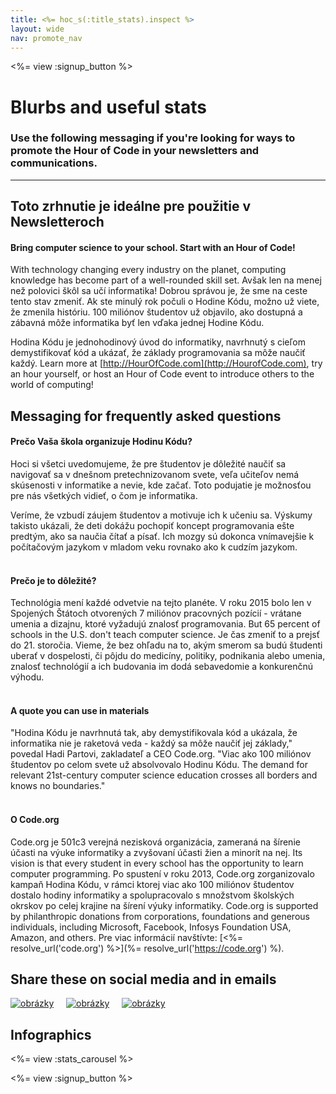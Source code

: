 ```yaml
---
title: <%= hoc_s(:title_stats).inspect %>
layout: wide
nav: promote_nav
---
```



<a id="blurb"></a>

<%= view :signup_button %>

# Blurbs and useful stats

### Use the following messaging if you're looking for ways to promote the Hour of Code in your newsletters and communications.

* * *

## Toto zrhnutie je ideálne pre použitie v Newsletteroch

#### Bring computer science to your school. Start with an Hour of Code!

With technology changing every industry on the planet, computing knowledge has become part of a well-rounded skill set. Avšak len na menej než polovici škôl sa učí informatika! Dobrou správou je, že sme na ceste tento stav zmeniť. Ak ste minulý rok počuli o Hodine Kódu, možno už viete, že zmenila históriu. 100 miliónov študentov už objavilo, ako dostupná a zábavná môže informatika byť len vďaka jednej Hodine Kódu.

Hodina Kódu je jednohodinový úvod do informatiky, navrhnutý s cieľom demystifikovať kód a ukázať, že základy programovania sa môže naučiť každý. Learn more at [http://HourOfCode.com](http://HourofCode.com), try an hour yourself, or host an Hour of Code event to introduce others to the world of computing!

## Messaging for frequently asked questions

#### Prečo Vaša škola organizuje Hodinu Kódu?

Hoci si všetci uvedomujeme, že pre študentov je dôležité naučiť sa navigovať sa v dnešnom pretechnizovanom svete, veľa učiteľov nemá skúsenosti v informatike a nevie, kde začať. Toto podujatie je možnosťou pre nás všetkých vidieť, o čom je informatika.

Veríme, že vzbudí záujem študentov a motivuje ich k učeniu sa. Výskumy takisto ukázali, že deti dokážu pochopiť koncept programovania ešte predtým, ako sa naučia čítať a písať. Ich mozgy sú dokonca vnímavejšie k počítačovým jazykom v mladom veku rovnako ako k cudzím jazykom. <br /> <br />

#### Prečo je to dôležité?

Technológia mení každé odvetvie na tejto planéte. V roku 2015 bolo len v Spojených Štátoch otvorených 7 miliónov pracovných pozícií - vrátane umenia a dizajnu, ktoré vyžadujú znalosť programovania. But 65 percent of schools in the U.S. don't teach computer science. Je čas zmeniť to a prejsť do 21. storočia. Vieme, že bez ohľadu na to, akým smerom sa budú študenti uberať v dospelosti, či pôjdu do medicíny, politiky, podnikania alebo umenia, znalosť technológií a ich budovania im dodá sebavedomie a konkurenčnú výhodu. <br /> <br />

#### A quote you can use in materials

"Hodina Kódu je navrhnutá tak, aby demystifikovala kód a ukázala, že informatika nie je raketová veda - každý sa môže naučiť jej základy," povedal Hadi Partovi, zakladateľ a CEO Code.org. "Viac ako 100 miliónov študentov po celom svete už absolvovalo Hodinu Kódu. The demand for relevant 21st-century computer science education crosses all borders and knows no boundaries." <br /> <br />

#### O Code.org

Code.org je 501c3 verejná nezisková organizácia, zameraná na šírenie účasti na výuke informatiky a zvyšovaní účasti žien a minorít na nej. Its vision is that every student in every school has the opportunity to learn computer programming. Po spustení v roku 2013, Code.org zorganizovalo kampaň Hodina Kódu, v rámci ktorej viac ako 100 miliónov študentov dostalo hodiny informatiky a spolupracovalo s množstvom školských okrskov po celej krajine na šírení výuky informatiky. Code.org is supported by philanthropic donations from corporations, foundations and generous individuals, including Microsoft, Facebook, Infosys Foundation USA, Amazon, and others. Pre viac informácií navštívte: [<%= resolve_url('code.org') %>](%= resolve_url('https://code.org') %).

## Share these on social media and in emails

[![obrázky](/images/social-media//fit-250/social-1.png)](/images/social-media/social-1.png)&nbsp;&nbsp;&nbsp;&nbsp; [![obrázky](/images/social-media/fit-250/social-2.png)](/images/social-media/social-2.png)&nbsp;&nbsp;&nbsp;&nbsp; [![obrázky](/images/social-media/fit-250/social-3.png)](/images/social-media/social-3.png)&nbsp;&nbsp;&nbsp;&nbsp;

<a id="infographics"></a>

## Infographics

<%= view :stats_carousel %>

<%= view :signup_button %>